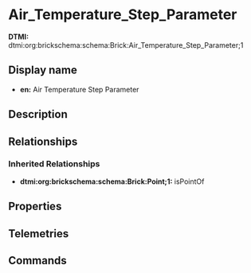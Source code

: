 # Air_Temperature_Step_Parameter
**DTMI:** dtmi:org:brickschema:schema:Brick:Air_Temperature_Step_Parameter;1
## Display name
- **en:** Air Temperature Step Parameter
## Description
## Relationships
### Inherited Relationships
* **dtmi:org:brickschema:schema:Brick:Point;1:** isPointOf
## Properties
## Telemetries
## Commands
